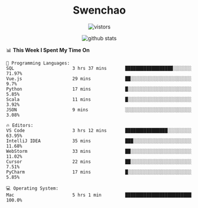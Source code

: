 <h1 align="center">Swenchao</h3>

<p align="center">
  <img src="https://visitor-badge.glitch.me/badge?page_id=Swenchao" alt="vistors" />
</p>

<p align="center">
  <img src="https://github-readme-stats.vercel.app/api?username=Swenchao&count_private=true&show_icons=true&theme=vue-dark&hide_title=true" alt="github stats" />
</p>

<!--START_SECTION:waka-->
📊 **This Week I Spent My Time On** 

```text
💬 Programming Languages: 
SQL                      3 hrs 37 mins       ██████████████████░░░░░░░   71.97% 
Vue.js                   29 mins             ██░░░░░░░░░░░░░░░░░░░░░░░   9.7% 
Python                   17 mins             █░░░░░░░░░░░░░░░░░░░░░░░░   5.85% 
Scala                    11 mins             █░░░░░░░░░░░░░░░░░░░░░░░░   3.92% 
JSON                     9 mins              ░░░░░░░░░░░░░░░░░░░░░░░░░   3.08%

🔥 Editors: 
VS Code                  3 hrs 12 mins       ████████████████░░░░░░░░░   63.95% 
IntelliJ IDEA            35 mins             ███░░░░░░░░░░░░░░░░░░░░░░   11.68% 
WebStorm                 33 mins             ██░░░░░░░░░░░░░░░░░░░░░░░   11.02% 
Cursor                   22 mins             ██░░░░░░░░░░░░░░░░░░░░░░░   7.51% 
PyCharm                  17 mins             █░░░░░░░░░░░░░░░░░░░░░░░░   5.85%

💻 Operating System: 
Mac                      5 hrs 1 min         █████████████████████████   100.0%

```


<!--END_SECTION:waka-->
